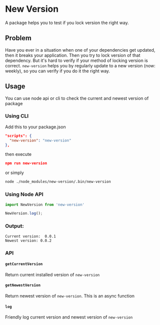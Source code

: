# New Version

<!-- [![Travis][build-badge]][build]
[![npm package][npm-badge]][npm]
[![Coveralls][coveralls-badge]][coveralls] -->

A package helps you to test if you lock version the right way.

## Problem

Have you ever in a situation when one of your dependencies get updated, then it breaks your application. Then you try to lock version of that dependency. But it's hard to verify if your method of locking version is correct. `new-version` helps you by regularly update to a new version (now: weekly), so you can verify if you do it the right way.

## Usage
You can use node api or cli to check the current and newest version of package
### Using CLI
Add this to your package.json
```json
"scripts": {
  "new-version": "new-version"
},
```
then execute
```json
npm run new-version
```

or simply
```bash
node ./node_modules/new-version/.bin/new-version
```
### Using Node API

```javascript
import NewVersion from 'new-version'

NewVersion.log();
```

### Output: 
```
Current version:  0.0.1
Newest version: 0.0.2
```

### API

#### `getCurrentVersion`
Return current installed version of `new-version`

#### `getNewestVersion`
Return newest version of `new-version`. This is an async function

#### `log`
Friendly log current version and newest version of `new-version`


<!-- [build-badge]: https://img.shields.io/travis/user/repo/master.png?style=flat-square
[build]: https://travis-ci.org/user/repo

[npm-badge]: https://img.shields.io/npm/v/npm-package.png?style=flat-square
[npm]: https://www.npmjs.org/package/npm-package

[coveralls-badge]: https://img.shields.io/coveralls/user/repo/master.png?style=flat-square
[coveralls]: https://coveralls.io/github/user/repo -->
